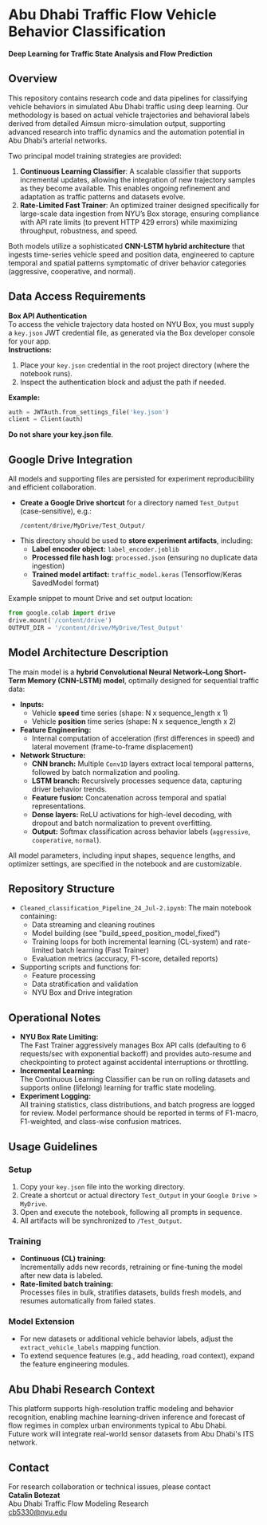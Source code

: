 
# Abu Dhabi Traffic Flow Vehicle Behavior Classification
**Deep Learning for Traffic State Analysis and Flow Prediction**

## Overview

This repository contains research code and data pipelines for classifying vehicle behaviors in simulated Abu Dhabi traffic using deep learning. Our methodology is based on actual vehicle trajectories and behavioral labels derived from detailed Aimsun micro-simulation output, supporting advanced research into traffic dynamics and the automation potential in Abu Dhabi’s arterial networks.

Two principal model training strategies are provided:
1. **Continuous Learning Classifier**: A scalable classifier that supports incremental updates, allowing the integration of new trajectory samples as they become available. This enables ongoing refinement and adaptation as traffic patterns and datasets evolve.
2. **Rate-Limited Fast Trainer**: An optimized trainer designed specifically for large-scale data ingestion from NYU’s Box storage, ensuring compliance with API rate limits (to prevent HTTP 429 errors) while maximizing throughput, robustness, and speed.

Both models utilize a sophisticated **CNN-LSTM hybrid architecture** that ingests time-series vehicle speed and position data, engineered to capture temporal and spatial patterns symptomatic of driver behavior categories (aggressive, cooperative, and normal).

## Data Access Requirements

**Box API Authentication**  
To access the vehicle trajectory data hosted on NYU Box, you must supply a `key.json` JWT credential file, as generated via the Box developer console for your app.  
**Instructions:**
1. Place your `key.json` credential in the root project directory (where the notebook runs).
2. Inspect the authentication block and adjust the path if needed.

**Example:**
```python
auth = JWTAuth.from_settings_file('key.json')
client = Client(auth)
```

**Do not share your key.json file**.

## Google Drive Integration

All models and supporting files are persisted for experiment reproducibility and efficient collaboration.

- **Create a Google Drive shortcut** for a directory named `Test_Output` (case-sensitive), e.g.:
  ```
  /content/drive/MyDrive/Test_Output/
  ```
- This directory should be used to **store experiment artifacts**, including:
  - **Label encoder object:** `label_encoder.joblib`
  - **Processed file hash log:** `processed.json` (ensuring no duplicate data ingestion)
  - **Trained model artifact:** `traffic_model.keras` (Tensorflow/Keras SavedModel format)

Example snippet to mount Drive and set output location:
```python
from google.colab import drive
drive.mount('/content/drive')
OUTPUT_DIR = '/content/drive/MyDrive/Test_Output'
```

## Model Architecture Description

The main model is a **hybrid Convolutional Neural Network–Long Short-Term Memory (CNN-LSTM) model**, optimally designed for sequential traffic data:

- **Inputs:**
  - Vehicle **speed** time series (shape: N x sequence_length x 1)
  - Vehicle **position** time series (shape: N x sequence_length x 2)
- **Feature Engineering:**
  - Internal computation of acceleration (first differences in speed) and lateral movement (frame-to-frame displacement)
- **Network Structure:**
  - **CNN branch:** Multiple `Conv1D` layers extract local temporal patterns, followed by batch normalization and pooling.
  - **LSTM branch:** Recursively processes sequence data, capturing driver behavior trends.
  - **Feature fusion:** Concatenation across temporal and spatial representations.
  - **Dense layers:** ReLU activations for high-level decoding, with dropout and batch normalization to prevent overfitting.
  - **Output:** Softmax classification across behavior labels (`aggressive`, `cooperative`, `normal`).

All model parameters, including input shapes, sequence lengths, and optimizer settings, are specified in the notebook and are customizable.

## Repository Structure

- `Cleaned_classification_Pipeline_24_Jul-2.ipynb`: The main notebook containing:
  - Data streaming and cleaning routines
  - Model building (see "build_speed_position_model_fixed")
  - Training loops for both incremental learning (CL-system) and rate-limited batch learning (Fast Trainer)
  - Evaluation metrics (accuracy, F1-score, detailed reports)
- Supporting scripts and functions for:
  - Feature processing
  - Data stratification and validation
  - NYU Box and Drive integration

## Operational Notes

- **NYU Box Rate Limiting:**  
  The Fast Trainer aggressively manages Box API calls (defaulting to 6 requests/sec with exponential backoff) and provides auto-resume and checkpointing to protect against accidental interruptions or throttling.
- **Incremental Learning:**  
  The Continuous Learning Classifier can be run on rolling datasets and supports online (lifelong) learning for traffic state modeling.
- **Experiment Logging:**  
  All training statistics, class distributions, and batch progress are logged for review. Model performance should be reported in terms of F1-macro, F1-weighted, and class-wise confusion matrices.

## Usage Guidelines

### Setup
1. Copy your `key.json` file into the working directory.
2. Create a shortcut or actual directory `Test_Output` in your `Google Drive > MyDrive`.
3. Open and execute the notebook, following all prompts in sequence.
4. All artifacts will be synchronized to `/Test_Output`.

### Training
- **Continuous (CL) training:**  
  Incrementally adds new records, retraining or fine-tuning the model after new data is labeled.
- **Rate-limited batch training:**  
  Processes files in bulk, stratifies datasets, builds fresh models, and resumes automatically from failed states.

### Model Extension
- For new datasets or additional vehicle behavior labels, adjust the `extract_vehicle_labels` mapping function.
- To extend sequence features (e.g., add heading, road context), expand the feature engineering modules.

## Abu Dhabi Research Context

This platform supports high-resolution traffic modeling and behavior recognition, enabling machine learning-driven inference and forecast of flow regimes in complex urban environments typical to Abu Dhabi.  
Future work will integrate real-world sensor datasets from Abu Dhabi's ITS network.

## Contact

For research collaboration or technical issues, please contact  
**Catalin Botezat**  
Abu Dhabi Traffic Flow Modeling Research  
cb5330@nyu.edu
